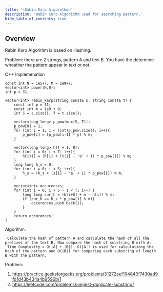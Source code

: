 ```yaml
---
title: '<Rabin Karp Algorothm>'
description: 'Rabin Karp Algorithm used for searching pattern.'
hide_table_of_contents: true
---
```


<TutorialAuthors names="@<Yash Gautam>"/>

## Overview

Rabin Karp Algorithm is based on Hashing.


Problem: there are 2 strings, pattern A and text B. You have the determine wheather the pattern appear in text or not.

<Tabs>
<TabItem value="cpp" label="C++">
<SolutionAuthor name="Yash Gautam"/>

C++ Implemenation

    const int N = 1e5+7, M = 1e9+7;
    vector<int> power(N,0);
    int p = 31;

    vector<int> rabin_karp(string const& s, string const& t) {
        const int p = 31; 
        const int m = 1e9 + 9;
        int S = s.size(), T = t.size();

        vector<long long> p_pow(max(S, T)); 
        p_pow[0] = 1; 
        for (int i = 1; i < (int)p_pow.size(); i++){ 
            p_pow[i] = (p_pow[i-1] * p) % m;
        }

        vector<long long> h(T + 1, 0); 
        for (int i = 0; i < T; i++){
            h[i+1] = (h[i] + (t[i] - 'a' + 1) * p_pow[i]) % m; 
        }
        long long h_s = 0; 
        for (int i = 0; i < S; i++){
            h_s = (h_s + (s[i] - 'a' + 1) * p_pow[i]) % m; 
        }

        vector<int> occurences;
        for (int i = 0; i + S - 1 < T; i++) { 
            long long cur_h = (h[i+S] + m - h[i]) % m; 
            if (cur_h == h_s * p_pow[i] % m){
                occurences.push_back(i);
            }
        }
        return occurences;
    }
    
</TabItem>
</Tabs>    
    
  Algorithm: 
  
     Calculate the hash of pattern A and calculate the hash of all the prefixes of the text B. Now compare the hash of substring B with A.
     Time Complexity = O(|A| + |B|). O(|A|) is used for calculationg the hash of the pattern and O(|B|) for comparing each substring of length B with the pattern. 


Problem: 
1) https://practice.geeksforgeeks.org/problems/31272eef104840f7430ad9fd1d43b434a4b9596b/1
2) https://leetcode.com/problems/longest-duplicate-substring/
